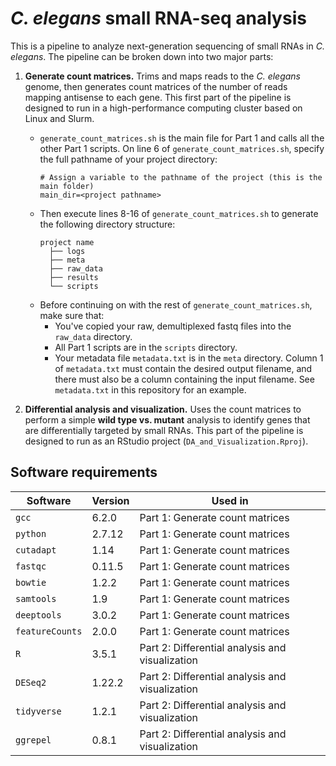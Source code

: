 # *C. elegans* small RNA-seq analysis

This is a pipeline to analyze next-generation sequencing of small RNAs in *C. elegans*. The pipeline can be broken down into two major parts:

1. **Generate count matrices.** Trims and maps reads to the *C. elegans* genome, then generates count matrices of the number of reads mapping antisense to each gene. This first part of the pipeline is designed to run in a high-performance computing cluster based on Linux and Slurm.
	- <code>generate_count_matrices.sh</code> is the main file for Part 1 and calls all the other Part 1 scripts. On line 6 of <code>generate_count_matrices.sh</code>, specify the full pathname of your project directory:
		```
		# Assign a variable to the pathname of the project (this is the main folder)
		main_dir=<project pathname>
		```
	- Then execute lines 8-16 of <code>generate_count_matrices.sh</code> to generate the following directory structure:
		```
		project name
		  ├── logs
		  ├── meta
		  ├── raw_data
		  ├── results
		  └── scripts
		```
	- Before continuing on with the rest of <code>generate_count_matrices.sh</code>, make sure that:
		- You've copied your raw, demultiplexed fastq files into the <code>raw_data</code> directory.
		- All Part 1 scripts are in the <code>scripts</code> directory.
		- Your metadata file <code>metadata.txt</code> is in the <code>meta</code> directory. Column 1 of <code>metadata.txt</code> must contain the desired output filename, and there must also be a column containing the input filename. See <code>metadata.txt</code> in this repository for an example.

2. **Differential analysis and visualization.** Uses the count matrices to perform a simple **wild type vs. mutant** analysis to identify genes that are differentially targeted by small RNAs. This part of the pipeline is designed to run as an RStudio project (<code>DA_and_Visualization.Rproj</code>).

## Software requirements

| Software                    | Version      | Used in                                         |
| --------------------------- | ------------ | ----------------------------------------------- |
| <code>gcc</code>            | 6.2.0        | Part 1: Generate count matrices                 |
| <code>python</code>         | 2.7.12       | Part 1: Generate count matrices                 |
| <code>cutadapt</code>       | 1.14         | Part 1: Generate count matrices                 |
| <code>fastqc</code>         | 0.11.5       | Part 1: Generate count matrices                 |
| <code>bowtie</code>         | 1.2.2        | Part 1: Generate count matrices                 |
| <code>samtools</code>       | 1.9          | Part 1: Generate count matrices                 |
| <code>deeptools</code>      | 3.0.2        | Part 1: Generate count matrices                 |
| <code>featureCounts</code>  | 2.0.0        | Part 1: Generate count matrices                 |
| <code>R</code>              | 3.5.1        | Part 2: Differential analysis and visualization |
| <code>DESeq2</code>         | 1.22.2       | Part 2: Differential analysis and visualization |
| <code>tidyverse</code>      | 1.2.1        | Part 2: Differential analysis and visualization |
| <code>ggrepel</code>        | 0.8.1        | Part 2: Differential analysis and visualization |